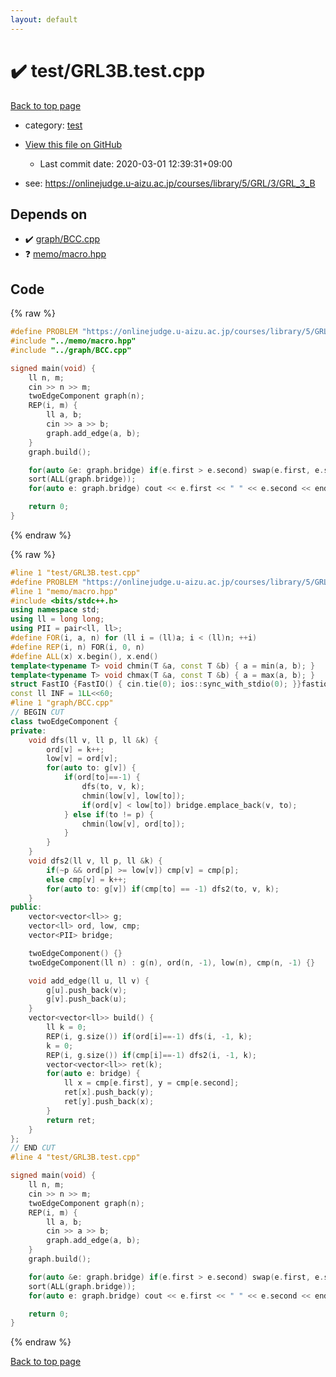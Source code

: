 ```yaml
---
layout: default
---
```


<!-- mathjax config similar to math.stackexchange -->
<script type="text/javascript" async
  src="https://cdnjs.cloudflare.com/ajax/libs/mathjax/2.7.5/MathJax.js?config=TeX-MML-AM_CHTML">
</script>
<script type="text/x-mathjax-config">
  MathJax.Hub.Config({
    TeX: { equationNumbers: { autoNumber: "AMS" }},
    tex2jax: {
      inlineMath: [ ['$','$'] ],
      processEscapes: true
    },
    "HTML-CSS": { matchFontHeight: false },
    displayAlign: "left",
    displayIndent: "2em"
  });
</script>

<script type="text/javascript" src="https://cdnjs.cloudflare.com/ajax/libs/jquery/3.4.1/jquery.min.js"></script>
<script src="https://cdn.jsdelivr.net/npm/jquery-balloon-js@1.1.2/jquery.balloon.min.js" integrity="sha256-ZEYs9VrgAeNuPvs15E39OsyOJaIkXEEt10fzxJ20+2I=" crossorigin="anonymous"></script>
<script type="text/javascript" src="../../assets/js/copy-button.js"></script>
<link rel="stylesheet" href="../../assets/css/copy-button.css" />


# :heavy_check_mark: test/GRL3B.test.cpp

<a href="../../index.html">Back to top page</a>

* category: <a href="../../index.html#098f6bcd4621d373cade4e832627b4f6">test</a>
* <a href="{{ site.github.repository_url }}/blob/master/test/GRL3B.test.cpp">View this file on GitHub</a>
    - Last commit date: 2020-03-01 12:39:31+09:00


* see: <a href="https://onlinejudge.u-aizu.ac.jp/courses/library/5/GRL/3/GRL_3_B">https://onlinejudge.u-aizu.ac.jp/courses/library/5/GRL/3/GRL_3_B</a>


## Depends on

* :heavy_check_mark: <a href="../../library/graph/BCC.cpp.html">graph/BCC.cpp</a>
* :question: <a href="../../library/memo/macro.hpp.html">memo/macro.hpp</a>


## Code

<a id="unbundled"></a>
{% raw %}
```cpp
#define PROBLEM "https://onlinejudge.u-aizu.ac.jp/courses/library/5/GRL/3/GRL_3_B"
#include "../memo/macro.hpp"
#include "../graph/BCC.cpp"

signed main(void) {
    ll n, m;
    cin >> n >> m;
    twoEdgeComponent graph(n);
    REP(i, m) {
        ll a, b;
        cin >> a >> b;
        graph.add_edge(a, b);
    }
    graph.build();

    for(auto &e: graph.bridge) if(e.first > e.second) swap(e.first, e.second);
    sort(ALL(graph.bridge));
    for(auto e: graph.bridge) cout << e.first << " " << e.second << endl;

    return 0;
}
```
{% endraw %}

<a id="bundled"></a>
{% raw %}
```cpp
#line 1 "test/GRL3B.test.cpp"
#define PROBLEM "https://onlinejudge.u-aizu.ac.jp/courses/library/5/GRL/3/GRL_3_B"
#line 1 "memo/macro.hpp"
#include <bits/stdc++.h>
using namespace std;
using ll = long long;
using PII = pair<ll, ll>;
#define FOR(i, a, n) for (ll i = (ll)a; i < (ll)n; ++i)
#define REP(i, n) FOR(i, 0, n)
#define ALL(x) x.begin(), x.end()
template<typename T> void chmin(T &a, const T &b) { a = min(a, b); }
template<typename T> void chmax(T &a, const T &b) { a = max(a, b); }
struct FastIO {FastIO() { cin.tie(0); ios::sync_with_stdio(0); }}fastiofastio;
const ll INF = 1LL<<60;
#line 1 "graph/BCC.cpp"
// BEGIN CUT
class twoEdgeComponent {
private:
    void dfs(ll v, ll p, ll &k) {
        ord[v] = k++;
        low[v] = ord[v];
        for(auto to: g[v]) {
            if(ord[to]==-1) {
                dfs(to, v, k);
                chmin(low[v], low[to]);
                if(ord[v] < low[to]) bridge.emplace_back(v, to);
            } else if(to != p) {
                chmin(low[v], ord[to]);
            }
        }
    }
    void dfs2(ll v, ll p, ll &k) {
        if(~p && ord[p] >= low[v]) cmp[v] = cmp[p];
        else cmp[v] = k++;
        for(auto to: g[v]) if(cmp[to] == -1) dfs2(to, v, k);
    }
public:
    vector<vector<ll>> g;
    vector<ll> ord, low, cmp;
    vector<PII> bridge;

    twoEdgeComponent() {}
    twoEdgeComponent(ll n) : g(n), ord(n, -1), low(n), cmp(n, -1) {}

    void add_edge(ll u, ll v) {
        g[u].push_back(v);
        g[v].push_back(u);
    }
    vector<vector<ll>> build() {
        ll k = 0;
        REP(i, g.size()) if(ord[i]==-1) dfs(i, -1, k);
        k = 0;
        REP(i, g.size()) if(cmp[i]==-1) dfs2(i, -1, k);
        vector<vector<ll>> ret(k);
        for(auto e: bridge) {
            ll x = cmp[e.first], y = cmp[e.second];
            ret[x].push_back(y);
            ret[y].push_back(x);
        }
        return ret;
    }
};
// END CUT
#line 4 "test/GRL3B.test.cpp"

signed main(void) {
    ll n, m;
    cin >> n >> m;
    twoEdgeComponent graph(n);
    REP(i, m) {
        ll a, b;
        cin >> a >> b;
        graph.add_edge(a, b);
    }
    graph.build();

    for(auto &e: graph.bridge) if(e.first > e.second) swap(e.first, e.second);
    sort(ALL(graph.bridge));
    for(auto e: graph.bridge) cout << e.first << " " << e.second << endl;

    return 0;
}

```
{% endraw %}

<a href="../../index.html">Back to top page</a>

